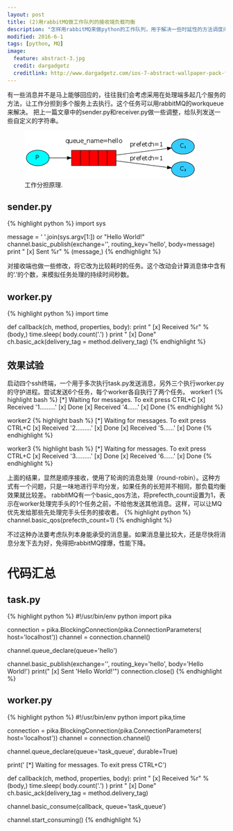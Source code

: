 ```yaml
---
layout: post
title: (2)用rabbitMQ做工作队列的接收端负载均衡
description: "怎样用rabbitMQ来做python的工作队列，用于解决一些时延性的方法调度问题"
modified: 2016-6-1
tags: [python, MQ]
image:
  feature: abstract-3.jpg
  credit: dargadgetz
  creditlink: http://www.dargadgetz.com/ios-7-abstract-wallpaper-pack-for-iphone-5-and-ipod-touch-retina/
---
```


有一些消息并不是马上能够回应的，往往我们会考虑采用在处理端多起几个服务的方法，让工作分担到多个服务上去执行。这个任务可以用rabbitMQ的workqueue来解决。
把上一篇文章中的sender.py和receiver.py做一些调整，给队列发送一些自定义的字符串。

<figure class="half">
  <img src="/images/rabbit_dispatch.png" alt="">
  <figcaption>工作分担原理.</figcaption>
</figure>

## sender.py
{% highlight python %}
import sys

message = ' '.join(sys.argv[1:]) or "Hello World!"
channel.basic_publish(exchange='',
                      routing_key='hello',
                      body=message)
print " [x] Sent %r" % (message,) 
{% endhighlight %}

对接收端也做一些修改，将它改为比较耗时的任务。这个改动会计算消息体中含有的‘.’的个数，来模拟任务处理的持续时间秒数。
## worker.py
{% highlight python %}
import time

def callback(ch, method, properties, body):
    print " [x] Received %r" % (body,)
    time.sleep( body.count('.') )
    print " [x] Done"
    ch.basic_ack(delivery_tag = method.delivery_tag)
{% endhighlight %}

## 效果试验
启动四个ssh终端，一个用于多次执行task.py发送消息，另外三个执行worker.py的守护进程。尝试发送6个任务，每个worker各自执行了两个任务。
worker1
{% highlight bash %}
 [*] Waiting for messages. To exit press CTRL+C
 [x] Received '1.........'
 [x] Done
 [x] Received '4......'
 [x] Done
{% endhighlight %}

worker2
{% highlight bash %}
 [*] Waiting for messages. To exit press CTRL+C
 [x] Received '2.........'
 [x] Done
 [x] Received '5......'
 [x] Done
{% endhighlight %}

worker3
{% highlight bash %}
 [*] Waiting for messages. To exit press CTRL+C
 [x] Received '3.........'
 [x] Done
 [x] Received '6......'
 [x] Done
{% endhighlight %}

上面的结果，显然是顺序接收，使用了轮询的消息处理（round-robin）。这种方式有一个问题，只是一味地进行平均分发，如果任务的长短并不相同，那负载均衡效果就比较差。
rabbitMQ有一个basic_qos方法，将prefecth_count设置为1，表示在worker处理完手头的1个任务之前，不给他发送其他消息。这样，可以让MQ优先发给那些先处理完手头任务的接收者。
{% highlight python %}
channel.basic_qos(prefecth_count=1)
{% endhighlight %}

不过这种办法要考虑队列本身能承受的消息量。如果消息量比较大，还是尽快将消息分发下去为好，免得把rabbitMQ撑爆，性能下降。

# 代码汇总

## task.py
{% highlight python %}
#!/usr/bin/env python
import pika

connection = pika.BlockingConnection(pika.ConnectionParameters(
        host='localhost'))
channel = connection.channel()

channel.queue_declare(queue='hello')

channel.basic_publish(exchange='',
                      routing_key='hello',
                      body='Hello World!')
print(" [x] Sent 'Hello World!'")
connection.close()
{% endhighlight %}

## worker.py
{% highlight python %}
#!/usr/bin/env python
import pika,time

connection = pika.BlockingConnection(pika.ConnectionParameters(
        host='localhost'))
channel = connection.channel()

channel.queue_declare(queue='task_queue', durable=True)

print(' [*] Waiting for messages. To exit press CTRL+C')

def callback(ch, method, properties, body):
    print " [x] Received %r" % (body,)
    time.sleep( body.count('.') )
    print " [x] Done"
    ch.basic_ack(delivery_tag = method.delivery_tag)

channel.basic_consume(callback,
                      queue='task_queue')

channel.start_consuming()
{% endhighlight %}